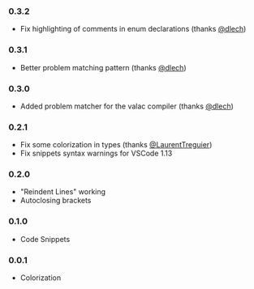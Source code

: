 ### 0.3.2

- Fix highlighting of comments in enum declarations (thanks [@dlech](https://github.com/dlech))

### 0.3.1

- Better problem matching pattern (thanks [@dlech](https://github.com/dlech))

### 0.3.0

- Added problem matcher for the valac compiler (thanks [@dlech](https://github.com/dlech))

### 0.2.1

- Fix some colorization in types (thanks [@LaurentTreguier](https://github.com/LaurentTreguier))
- Fix snippets syntax warnings for VSCode 1.13

### 0.2.0

- "Reindent Lines" working
- Autoclosing brackets

### 0.1.0

- Code Snippets

### 0.0.1

- Colorization 
